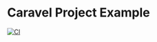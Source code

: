 # Caravel Project Example
[![CI](https://github.com/efabless/caravel_ibex/actions/workflows/caravel_example_ci.yml/badge.svg)](https://github.com/efabless/caravel_ibex/actions/workflows/caravel_example_ci.yml)
